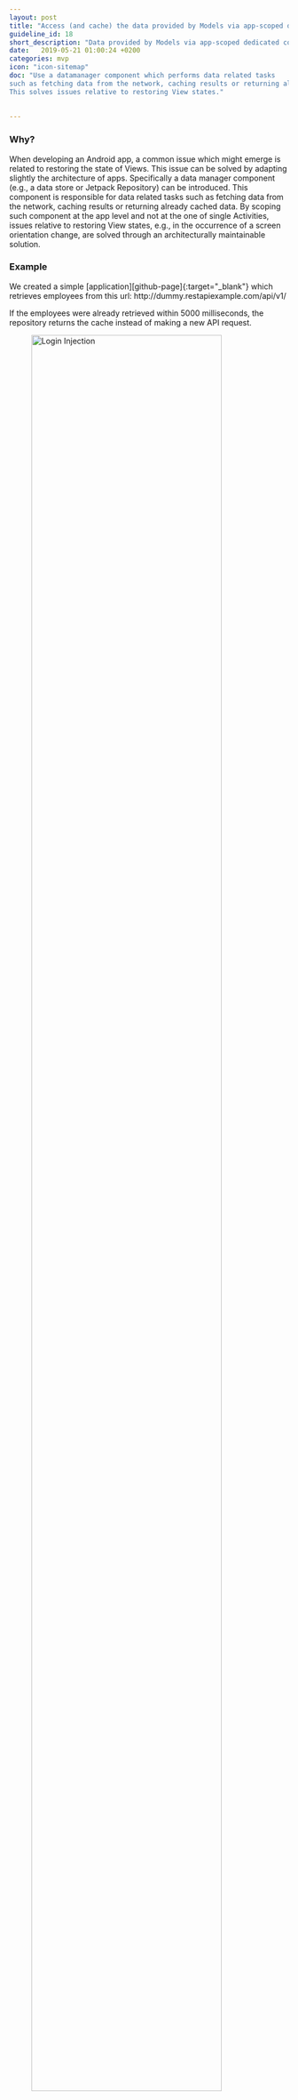 ```yaml
---
layout: post
title: "Access (and cache) the data provided by Models via app-scoped dedicated components."
guideline_id: 18
short_description: "Data provided by Models via app-scoped dedicated components."
date:   2019-05-21 01:00:24 +0200
categories: mvp
icon: "icon-sitemap"
doc: "Use a datamanager component which performs data related tasks 
such as fetching data from the network, caching results or returning already cached data.
This solves issues relative to restoring View states."
      
      
---
```

<h3>Why?</h3>
When developing an Android app, a common issue which might
emerge is related to restoring the state of Views. This issue
can be solved by adapting slightly the architecture of apps.
Specifically a data manager component (e.g., a data store or
Jetpack Repository) can be introduced. This component is
responsible for data related tasks such as fetching data from the
network, caching results or returning already cached data. By
scoping such component at the app level and not at the one of
single Activities, issues relative to restoring View states, e.g.,
in the occurrence of a screen orientation change, are solved
through an architecturally maintainable solution.


<h3>Example</h3>
We created a simple [application][github-page]{:target="_blank"} which retrieves employees from this url: http://dummy.restapiexample.com/api/v1/

If the employees were already retrieved within 5000 milliseconds, the repository returns the 
cache instead of making a new API request.	

<figure>
  <img src="/assets/BossApplication_lifecycle.png" alt="Login Injection" width="90%">
</figure>

In the mainActivity when the button is clicked, the function showEmployees is called from the 
MainPresenter. 

<script src="https://gist.github.com/Geertdepont/64ab029fdf46c051eae227887eec24cf.js"></script>

The MainPresenter then asks the repository to show the users, which it will listen to with using 
the onSuccess or onError function. 

<script src="https://gist.github.com/Geertdepont/e8e9996406425a39462b5f03ec0896ff.js"></script>

The repository contains a EmployeeService which makes API requests and a 
EmployeeCache. 

https://gist.github.com/Geertdepont/6ecccdffb113b1b2e581775384f4bc6c

When the getList() function from the Repository is called.
It checks if the cache is still valid. That is if the data was recently updated and not null.

<script src="https://gist.github.com/Geertdepont/e484aa2688cac63a9284cc156da2a000.js"></script>

If not, then a new listener is created. Which is used during the API request.

<script src="https://gist.github.com/Geertdepont/6ecccdffb113b1b2e581775384f4bc6c.js"></script>

This results in a faster response. If this data was stored in the MainActivity and
this activity would be destroyed, the data would be lost. 
To retrieve the data again a new request would have to be performed, which results in a bad user experience.

Check out the [Github page][github-page]{:target="_blank"} to view the complete repository.

<a href="https://github.com/Geertdepont/bachelor_thesis/tree/master/Bossapplication" target="_blank"target="_blank"><button type="button" class="btn btn-primary btn-icon-right">Go to the github page</button></a>


This guideline was extracted from:
<table id="guidelinelinks">
  <tr>
    <th>Id</th>
    <th>Guideline</th>
    <th>URL</th>
  </tr>
    <tr>
      <td>185</td>
      <td>Provide a cache for the Model to restore the View state. In my opinion, solving the “restore state” problem requires adapting a bit the app architecture. A great solution in line with this thoughts was proposed in this article. Basically, the author suggests caching network results using an interface like a Repository or anything with the aim to manage data, scoped to the application and not to the Activity (so that it can survive to orientation changes).</td>
     <td><a href="https://medium.com/@cervonefrancesco/model-view-presenter-android-guidelines-94970b430ddf" target="_blank">https://medium.com/@cervonefrancesco/model-view-presenter-android-guidelines-94970b430ddf</a></td>
    </tr> 
    <tr>
      <td>211</td>
      <td>In conclusion I feel that the simplest way to work with data is to have an Activity/Fragment/View which owns a Presenter. That Presenter can request data from an app scoped Store which can either fetch new data or return cached data.</td>
     <td><a href="https://hackernoon.com/presenters-are-not-for-persisting-f537a2cc7962" target="_blank">https://hackernoon.com/presenters-are-not-for-persisting-f537a2cc7962</a></td>
    </tr> 
    <tr>
      <td>209</td>
      <td>Writing the storage layer: This is where our repository gets implemented. All the database specific code should come here.</td>
     <td><a href="https://medium.com/@dmilicic/a-detailed-guide-on-developing-android-apps-using-the-clean-architecture-pattern-d38d71e94029" target="_blank"></a></td>
    </tr> 

</table>

[github-page]: https://github.com/Geertdepont/bachelor_thesis/tree/master/Bossapplication